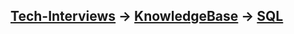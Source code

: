 [Tech-Interviews](../../README.md) -> [KnowledgeBase](../KnowledgeBase.md) -> [SQL](../SQL/SQL.md)
---